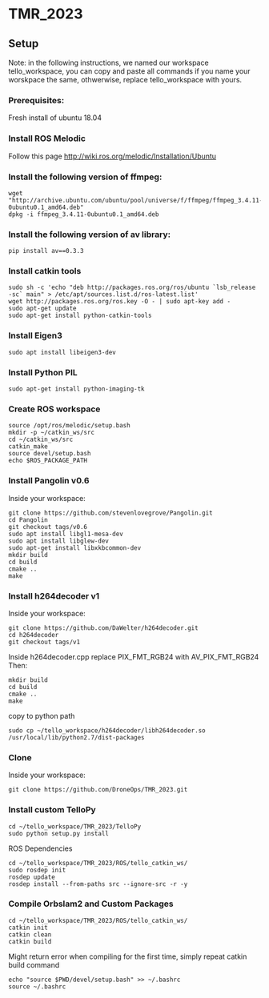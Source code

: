 # TMR_2023



## Setup

Note: in the following instructions, we named our workspace tello_workspace, you can copy and paste all commands if you name your worskpace the same, othwerwise, replace tello_workspace with yours.

### Prerequisites:
Fresh install of ubuntu 18.04


### Install ROS Melodic 
Follow this page
http://wiki.ros.org/melodic/Installation/Ubuntu



### Install the following version of ffmpeg:

```
wget "http://archive.ubuntu.com/ubuntu/pool/universe/f/ffmpeg/ffmpeg_3.4.11-0ubuntu0.1_amd64.deb"
dpkg -i ffmpeg_3.4.11-0ubuntu0.1_amd64.deb
```

### Install the following version of av library:
```
pip install av==0.3.3
```

### Install catkin tools
```
sudo sh -c 'echo "deb http://packages.ros.org/ros/ubuntu `lsb_release -sc` main" > /etc/apt/sources.list.d/ros-latest.list'
wget http://packages.ros.org/ros.key -O - | sudo apt-key add -
sudo apt-get update
sudo apt-get install python-catkin-tools
```
### Install Eigen3
```
sudo apt install libeigen3-dev
```
### Install Python PIL
```
sudo apt-get install python-imaging-tk
```
### Create ROS workspace
```
source /opt/ros/melodic/setup.bash
mkdir -p ~/catkin_ws/src
cd ~/catkin_ws/src
catkin_make
source devel/setup.bash
echo $ROS_PACKAGE_PATH
```
### Install Pangolin v0.6
Inside your workspace:
```
git clone https://github.com/stevenlovegrove/Pangolin.git
cd Pangolin
git checkout tags/v0.6
sudo apt install libgl1-mesa-dev
sudo apt install libglew-dev
sudo apt-get install libxkbcommon-dev
mkdir build
cd build
cmake ..
make
```
### Install h264decoder v1
Inside your workspace:
```
git clone https://github.com/DaWelter/h264decoder.git
cd h264decoder
git checkout tags/v1
```
Inside h264decoder.cpp replace PIX_FMT_RGB24 with AV_PIX_FMT_RGB24
Then:
```
mkdir build
cd build
cmake ..
make
```
copy to python path
```
sudo cp ~/tello_workspace/h264decoder/libh264decoder.so /usr/local/lib/python2.7/dist-packages
```
### Clone
Inside your workspace:
```
git clone https://github.com/DroneOps/TMR_2023.git
```
### Install custom TelloPy
```
cd ~/tello_workspace/TMR_2023/TelloPy
sudo python setup.py install
```
ROS Dependencies
```
cd ~/tello_workspace/TMR_2023/ROS/tello_catkin_ws/
sudo rosdep init
rosdep update
rosdep install --from-paths src --ignore-src -r -y
```
### Compile Orbslam2 and Custom Packages
```
cd ~/tello_workspace/TMR_2023/ROS/tello_catkin_ws/
catkin init
catkin clean
catkin build
```
Might return error when compiling for the first time, simply repeat catkin build command
```
echo "source $PWD/devel/setup.bash" >> ~/.bashrc
source ~/.bashrc
```
